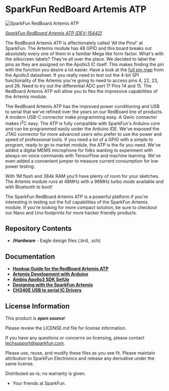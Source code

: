 SparkFun RedBoard Artemis ATP
============================

![SparkFun RedBoard Artemis ATP](https://cdn.sparkfun.com/assets/parts/1/4/0/1/7/15442-SparkFun_RedBoard_Artemis_ATP-01.jpg)

[*SparkFun RedBoard Artemis ATP (DEV-15442)*](https://www.sparkfun.com/products/15442)


The RedBoard Artemis ATP is affectionately called 'All the Pins!' at SparkFun. The Artemis module has 48 GPIO and this board breaks out absolutely every one of them in a familiar Mega like form factor. What's with the silkscreen labels? They're all over the place. We decided to label the pins as they are assigned on the Apollo3 IC itself. This makes finding the pin with the function you desire a lot easier. Have a look at the [full pin map](https://cdn.sparkfun.com/assets/8/2/3/3/c/Apollo3_Pad_Mapping.pdf) from the Apollo3 datasheet. If you really need to test out the 4-bit SPI functionality of the Artemis you're going to need to access pins 4, 22, 23, and 26. Need to try out the differential ADC port 1? Pins 14 and 15. The RedBoard Artemis ATP will allow you to flex the impressive capabilities of the Artemis module.

The RedBoard Artemis ATP has the improved power conditioning and USB to serial that we've refined over the years on our RedBoard line of products. A modern USB-C connector make programming easy. A Qwiic connector makes I<sup>2</sup>C easy. The ATP is fully compatible with SparkFun's Arduino core and can be programmed easily under the Arduino IDE. We've exposed the JTAG connector for more advanced users who prefer to use the power and speed of professional tools. If you need a *lot* of a GPIO with a simple to program, ready to go to market module, the ATP is the fix you need. We've added a digital MEMS microphone for folks wanting to experiment with always-on voice commands with TensorFlow and machine learning. We've even added a convenient jumper to measure current consumption for low power testing.

With 1M flash and 384k RAM you'll have plenty of room for your sketches. The Artemis module runs at 48MHz with a 96MHz turbo mode available and with Bluetooth to boot!

The SparkFun RedBoard Artemis ATP is a powerful platform if you're interesting in testing out the full capabilities of the SparkFun Artemis module. If you're looking for more compact solution, be sure to checkout our Nano and Uno footprints for more hacker friendly products.

Repository Contents
-------------------
* **/Hardware** - Eagle design files (.brd, .sch)

Documentation
-------------------
* **[Hookup Guide for the RedBoard Artemis ATP](https://learn.sparkfun.com/tutorials/hookup-guide-for-the-sparkfun-redboard-artemis-atp)**
* **[Artemis Development with Arduino](https://learn.sparkfun.com/tutorials/artemis-development-with-arduino)**
* **[Ambiq Apollo3 SDK SetUp](https://learn.sparkfun.com/tutorials/using-sparkfun-edge-board-with-ambiq-apollo3-sdk)**
* **[Designing with the SparkFun Artemis](https://learn.sparkfun.com/tutorials/designing-with-the-sparkfun-artemis)**
* **[CH340E USB to serial IC Drivers](https://www.sparkfun.com/ch340)**

License Information
-------------------

This product is _**open source**_! 

Please review the LICENSE.md file for license information. 

If you have any questions or concerns on licensing, please contact techsupport@sparkfun.com.

Please use, reuse, and modify these files as you see fit. Please maintain attribution to SparkFun Electronics and release any derivative under the same license.

Distributed as-is; no warranty is given.

- Your friends at SparkFun.
